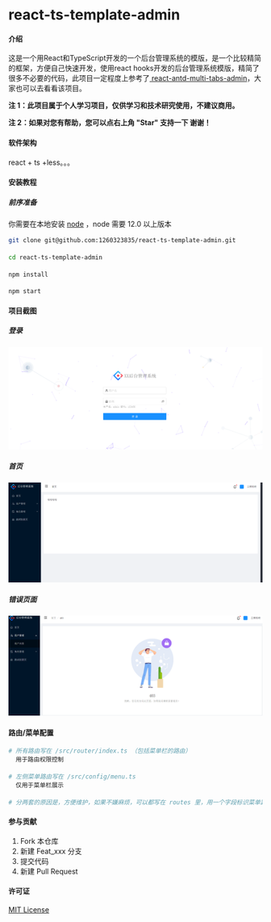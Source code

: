 # react-ts-template-admin

#### 介绍

这是一个用React和TypeScript开发的一个后台管理系统的模版，是一个比较精简的框架，方便自己快速开发，使用react hooks开发的后台管理系统模版，精简了很多不必要的代码，此项目一定程度上参考了[ react-antd-multi-tabs-admin](https://github.com/hsl947/react-antd-multi-tabs-admin)，大家也可以去看看该项目。

**注 1：此项目属于个人学习项目，仅供学习和技术研究使用，不建议商用。**

**注 2：如果对您有帮助，您可以点右上角 "Star" 支持一下 谢谢！**

#### 软件架构

react + ts +less。。。

#### 安装教程

##### 前序准备

你需要在本地安装 [node](http://nodejs.org/) ，node 需要 12.0 以上版本

```bash
git clone git@github.com:1260323835/react-ts-template-admin.git

cd react-ts-template-admin

npm install

npm start
```



#### 项目截图

##### 登录

![](docs/1.png)

##### 首页

![](docs/2.png)

##### 错误页面

![](docs/3.png)

#### 路由/菜单配置

```bash
# 所有路由写在 /src/router/index.ts （包括菜单栏的路由）
  用于路由权限控制

# 左侧菜单路由写在 /src/config/menu.ts
  仅用于菜单栏展示

# 分两套的原因是，方便维护，如果不嫌麻烦，可以都写在 routes 里，用一个字段标识菜单路由即可
```

#### 参与贡献

1.  Fork 本仓库
2.  新建 Feat_xxx 分支
3.  提交代码
4.  新建 Pull Request

#### 许可证

[MIT License](https://github.com/1260323835/react-ts-template-admin/blob/main/LICENSE)